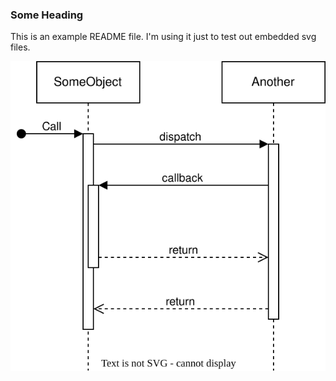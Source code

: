 ### Some Heading

This is an example README file. I'm using it just to test out embedded
svg files.

![A diagram](./example.svg)
